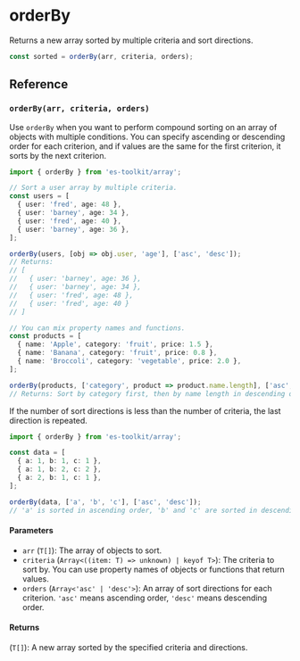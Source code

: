 # orderBy

Returns a new array sorted by multiple criteria and sort directions.

```typescript
const sorted = orderBy(arr, criteria, orders);
```

## Reference

### `orderBy(arr, criteria, orders)`

Use `orderBy` when you want to perform compound sorting on an array of objects with multiple conditions. You can specify ascending or descending order for each criterion, and if values are the same for the first criterion, it sorts by the next criterion.

```typescript
import { orderBy } from 'es-toolkit/array';

// Sort a user array by multiple criteria.
const users = [
  { user: 'fred', age: 48 },
  { user: 'barney', age: 34 },
  { user: 'fred', age: 40 },
  { user: 'barney', age: 36 },
];

orderBy(users, [obj => obj.user, 'age'], ['asc', 'desc']);
// Returns:
// [
//   { user: 'barney', age: 36 },
//   { user: 'barney', age: 34 },
//   { user: 'fred', age: 48 },
//   { user: 'fred', age: 40 }
// ]

// You can mix property names and functions.
const products = [
  { name: 'Apple', category: 'fruit', price: 1.5 },
  { name: 'Banana', category: 'fruit', price: 0.8 },
  { name: 'Broccoli', category: 'vegetable', price: 2.0 },
];

orderBy(products, ['category', product => product.name.length], ['asc', 'desc']);
// Returns: Sort by category first, then by name length in descending order within the same category
```

If the number of sort directions is less than the number of criteria, the last direction is repeated.

```typescript
import { orderBy } from 'es-toolkit/array';

const data = [
  { a: 1, b: 1, c: 1 },
  { a: 1, b: 2, c: 2 },
  { a: 2, b: 1, c: 1 },
];

orderBy(data, ['a', 'b', 'c'], ['asc', 'desc']);
// 'a' is sorted in ascending order, 'b' and 'c' are sorted in descending order.
```

#### Parameters

- `arr` (`T[]`): The array of objects to sort.
- `criteria` (`Array<((item: T) => unknown) | keyof T>`): The criteria to sort by. You can use property names of objects or functions that return values.
- `orders` (`Array<'asc' | 'desc'>`): An array of sort directions for each criterion. `'asc'` means ascending order, `'desc'` means descending order.

#### Returns

(`T[]`): A new array sorted by the specified criteria and directions.
